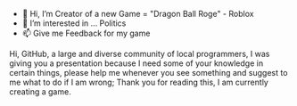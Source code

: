- 👋 Hi, I’m Creator of a new Game = "Dragon Ball Roge" - Roblox 
- 👀 I’m interested in ... Politics
- 📫 Give me Feedback for my game

Hi, GitHub, a large and diverse community of local programmers, I was giving you a presentation because I need some of your knowledge in certain things, please help me whenever you see something and suggest to me what to do if I am wrong; Thank you for reading this, I am currently creating a game.
